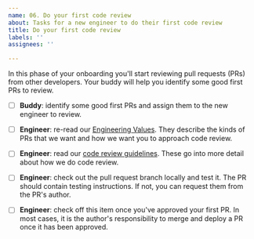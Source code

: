 ```yaml
---
name: 06. Do your first code review
about: Tasks for a new engineer to do their first code review
title: Do your first code review
labels: ''
assignees: ''

---
```


In this phase of your onboarding you'll start reviewing pull requests (PRs) from other developers.
Your buddy will help you identify some good first PRs to review.

- [ ] **Buddy**: identify some good first PRs and assign them to the new engineer to review.

- [ ] **Engineer**: re-read our [Engineering Values](https://web.hypothes.is/jobs/engineering-values/). 
  They describe the kinds of PRs that we want and how we want you to approach code review.

- [ ] **Engineer**: read our [code review guidelines](https://github.com/hypothesis/onboarding/blob/main/docs/code_review.md).
  These go into more detail about how we do code review.

- [ ] **Engineer**: check out the pull request branch locally and test it.
  The PR should contain testing instructions. If not, you can request them from the PR's author.

- [ ] **Engineer**: check off this item once you've approved your first PR.
  In most cases, it is the author's responsibility to merge and deploy a PR once it has been approved.
